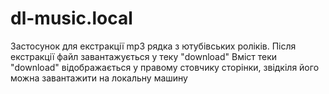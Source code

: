 # dl-music.local
Застосунок для екстракції mp3 рядка з ютубівських роліків.
Після екстракції файл завантажується у теку "download"
Вміст теки "download" відображається у правому стовчику сторінки, звідкіля його можна завантажити на локальну машину
